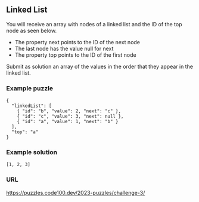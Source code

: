 ## Linked List

You will receive an array with nodes of a linked list and the ID of the top node as seen below.

- The property next points to the ID of the next node
- The last node has the value null for next
- The property top points to the ID of the first node

Submit as solution an array of the values in the order that they appear in the linked list.

### Example puzzle

```
{
  "linkedList": [
    { "id": "b", "value": 2, "next": "c" },
    { "id": "c", "value": 3, "next": null },
    { "id": "a", "value": 1, "next": "b" }
  ],
  "top": "a"
}
```

### Example solution

```
[1, 2, 3]
```

### URL

https://puzzles.code100.dev/2023-puzzles/challenge-3/
